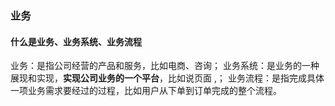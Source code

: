 ### 业务
#### 什么是业务、业务系统、业务流程
业务：是指公司经营的产品和服务，比如电商、咨询；
业务系统：是业务的一种展现和实现，**实现公司业务的一个平台**，比如说页面 ,；
业务流程：是指完成具体一项业务需求要经过的过程，比如用户从下单到订单完成的整个流程。